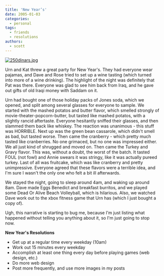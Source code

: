 ```yaml
---
title: 'New Year’s'
date: 2005-01-03
categories:
  - personal
tags:
  - friends
  - resolutions
authors:
  - scott
---
```


[![250dinars.jpg](/images/blog-photos/250dinars.jpg)](/images/blog-photos/250dinars.jpg)

Urn and Kat threw a great party for New Year's. They had everyone wear pajamas, and Dave and Rose tried to set up a wine tasting (which turned into more of a wine drinking). The highlight of the night was definitely that Pat was there. Everyone was glad to see him back from Iraq, and he gave out gifts of old Iraqi money with Saddam on it.

Urn had bought one of those holiday packs of Jones soda, which we opened, and split among several glasses for everyone to sample. We started with the mashed potatos and butter flavor, which smelled strongly of movie-theater-popcorn-butter, but tasted like mashed potatos, with a slightly rancid aftertaste. Everyone hesitantly sniffed their glasses, and then slammed them back like whiskey. The reaction was unanimous - this stuff was HORRIBLE. Next up was the green bean cassarole, which didn't smell as bad, but tasted worse. Then came the cranberry - which pretty much tasted like cranberries. No one grimaced, but no one was impressed either. We all just kind of shrugged and moved on. Then came the Turkey and Gravy flavor. This was, without a doubt, the worst of the batch. It tasted FOUL (not fowl) and Annie swears it was stringy, like it was actually pureed turkey. Last of all was fruitcake, which was like cranberry and pretty unimpressive. Everyone agreed that these flavors were a terrible idea, and I'm sure I wasn't the only one who felt a bit ill afterwards.

We stayed the night, going to sleep around 4am, and waking up around 8am. Dave made Eggs Benedict and breakfast burritos, and we played some Dead Or Alive Beach Volleyball, which is hilarious. Also, we watched Dave work out to the xbox fitness game that Urn has (which I just bought a copy of).

Ugh, this narrative is starting to bug me, because I'm just listing what happened without telling you anything about it, so I'm just going to stop now.

**New Year's Resolutions**

- Get up at a regular time every weekday (10am)
- Work out 15 minutes every weekday
- Accomplish at least one thing every day before playing games (web design, etc.)
- Do more web design
- Post more frequently, and use more images in my posts
